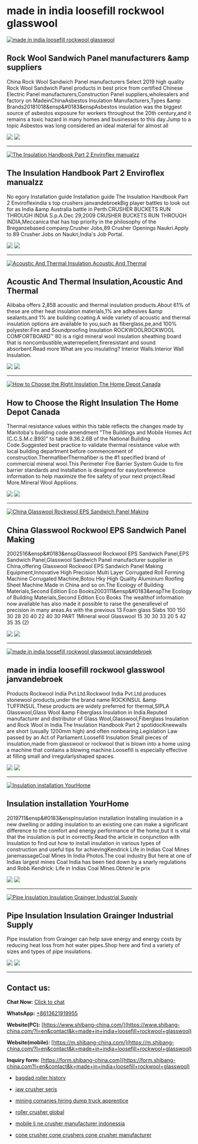 # made in india loosefill rockwool glasswool

<a href="https://swt.shibang-china.com/?l=en&img&k=made+in+india+loosefill+rockwool+glasswool" target="_blank">![made in india loosefill rockwool glasswool](http://static.shibang-china.com/all-800x300/386.jpg)</a>

## Rock Wool Sandwich Panel manufacturers &amp suppliers
China Rock Wool Sandwich Panel manufacturers Select 2019 high quality Rock Wool Sandwich Panel products in best price from certified Chinese Electric Panel manufacturers,Construction Panel suppliers,wholesalers and factory on MadeinChinaAsbestos Insulation Manufacturers,Types &amp Brands20181018&ensp&#0183&enspAsbestos insulation was the biggest source of asbestos exposure for workers throughout the 20th century,and it remains a toxic hazard in many homes and businesses to this day.Jump to a topic Asbestos was long considered an ideal material for almost all


<a href="https://whatsapp.shibangsoft.com/WhatsApp.php" target="_blank" title="WhatsApp">![](http://static.shibang-china.com/icon/whatsapp.png)</a> <a href="https://swt.shibang-china.com/?l=en&icon&k=made+in+india+loosefill+rockwool+glasswool" target="_blank">![](http://static.shibang-china.com/icon/chat-en.png)</a>

---

<a href="https://swt.shibang-china.com/?l=en&img&k=made+in+india+loosefill+rockwool+glasswool" target="_blank">![The Insulation Handbook Part 2 Enviroflex manualzz](http://static.shibang-china.com/all-800x300/532.jpg)</a>

## The Insulation Handbook Part 2 Enviroflex manualzz
No egory Installation guide Installation guide The Insulation Handbook Part 2 Enviroflexindia s top crushers janvandebroekBig player battles to look out for as India &amp Australia battle in Perth.CRUSHER BUCKETS RUN THROUGH INDIA S.p.A.Dec 29,2009 CRUSHER BUCKETS RUN THROUGH INDIA,Meccanica that has top priority in the philosophy of the Breganzebased company.Crusher Jobs,89 Crusher Openings Naukri.Apply to 89 Crusher Jobs on Naukri,India's Job Portal.


<a href="https://whatsapp.shibangsoft.com/WhatsApp.php" target="_blank" title="WhatsApp">![](http://static.shibang-china.com/icon/whatsapp.png)</a> <a href="https://swt.shibang-china.com/?l=en&icon&k=made+in+india+loosefill+rockwool+glasswool" target="_blank">![](http://static.shibang-china.com/icon/chat-en.png)</a>

---

<a href="https://swt.shibang-china.com/?l=en&img&k=made+in+india+loosefill+rockwool+glasswool" target="_blank">![Acoustic And Thermal Insulation,Acoustic And Thermal](http://static.shibang-china.com/all-800x300/802.jpg)</a>

## Acoustic And Thermal Insulation,Acoustic And Thermal
Alibaba offers 2,858 acoustic and thermal insulation products.About 61% of these are other heat insulation materials,1% are adhesives &amp sealants,and 1% are building coating.A wide variety of acoustic and thermal insulation options are available to you,such as fiberglass,pe,and 100% polyester.Fire and Soundproofing Insulation ROCKWOOLROCKWOOL COMFORTBOARD™ 80 is a rigid mineral wool insulation sheathing board that is noncombustible,waterrepellent,fireresistant and sound absorbent.Read more What are you insulating? Interior Walls.Interior Wall Insulation.


<a href="https://whatsapp.shibangsoft.com/WhatsApp.php" target="_blank" title="WhatsApp">![](http://static.shibang-china.com/icon/whatsapp.png)</a> <a href="https://swt.shibang-china.com/?l=en&icon&k=made+in+india+loosefill+rockwool+glasswool" target="_blank">![](http://static.shibang-china.com/icon/chat-en.png)</a>

---

<a href="https://swt.shibang-china.com/?l=en&img&k=made+in+india+loosefill+rockwool+glasswool" target="_blank">![How to Choose the Right Insulation The Home Depot Canada](http://static.shibang-china.com/all-800x300/623.jpg)</a>

## How to Choose the Right Insulation The Home Depot Canada
Thermal resistance values within this table reflects the changes made by Manitoba's building code amendment "The Buildings and Mobile Homes Act (C.C.S.M.c.B93)" to table 9.36.2.6B of the National Building Code.Suggested best practice to validate thermal resistance value with local building department before commencement of construction.ThermafiberThermafiber is the #1 specified brand of commercial mineral wool.This Perimeter Fire Barrier System Guide to fire barrier standards and installation is designed for easytoreference information to help maximize the fire safety of your next project.Read More.Mineral Wool Appliions.


<a href="https://whatsapp.shibangsoft.com/WhatsApp.php" target="_blank" title="WhatsApp">![](http://static.shibang-china.com/icon/whatsapp.png)</a> <a href="https://swt.shibang-china.com/?l=en&icon&k=made+in+india+loosefill+rockwool+glasswool" target="_blank">![](http://static.shibang-china.com/icon/chat-en.png)</a>

---

<a href="https://swt.shibang-china.com/?l=en&img&k=made+in+india+loosefill+rockwool+glasswool" target="_blank">![China Glasswool Rockwool EPS Sandwich Panel Making](http://static.shibang-china.com/all-800x300/1404.jpg)</a>

## China Glasswool Rockwool EPS Sandwich Panel Making
2002516&ensp&#0183&enspGlasswool Rockwool EPS Sandwich Panel,EPS Sandwich Panel,Glasswool Sandwich Panel manufacturer supplier in China,offering Glasswool Rockwool EPS Sandwich Panel Making Equipment,Innovative High Precision Multi Layer Corrugated Roll Forming Machine Corrugated Machine,Botou Hky High Quality Aluminium Roofing Sheet Machine Made in China and so on.The Ecology of Building Materials,Second Edition Eco Books2003111&ensp&#0183&enspThe Ecology of Building Materials,Second Edition Eco Books The wealthof information now available has also made it possible to raise the generallevel of precision in many areas.As with the previous 13 Foam glass Slabs 100 150 30 28 20 40 22 40 30 PART 1Mineral wool Glasswool 15 30 30 33 20 5 42 35 35 (2)


<a href="https://whatsapp.shibangsoft.com/WhatsApp.php" target="_blank" title="WhatsApp">![](http://static.shibang-china.com/icon/whatsapp.png)</a> <a href="https://swt.shibang-china.com/?l=en&icon&k=made+in+india+loosefill+rockwool+glasswool" target="_blank">![](http://static.shibang-china.com/icon/chat-en.png)</a>

---

<a href="https://swt.shibang-china.com/?l=en&img&k=made+in+india+loosefill+rockwool+glasswool" target="_blank">![made in india loosefill rockwool glasswool janvandebroek](http://static.shibang-china.com/all-800x300/333.jpg)</a>

## made in india loosefill rockwool glasswool janvandebroek
Products Rockwool India Pvt.Ltd.Rockwool India Pvt.Ltd.produces stonewool products,under the brand name ROCKINSUL &amp TUFFINSUL.These products are widely preferred for thermal,SIPLA Glasswool,Glass Wool &amp Fiberglass Insulation in India.Reputed manufacturer and distributor of Glass Wool,Glasswool,Fiberglass Insulation and Rock Wool in India.The Insulation Handbook Part 2 spotidocKneewalls are short (usually 1200mm high) and often nonbearing.Legislation Law passed by an Act of Parliament.Loosefill Insulation Small pieces of insulation,made from glasswool or rockwool that is blown into a home using a machine that contains a blowing machine.Loosefill is especially effective at filling small and irregularlyshaped spaces.


<a href="https://whatsapp.shibangsoft.com/WhatsApp.php" target="_blank" title="WhatsApp">![](http://static.shibang-china.com/icon/whatsapp.png)</a> <a href="https://swt.shibang-china.com/?l=en&icon&k=made+in+india+loosefill+rockwool+glasswool" target="_blank">![](http://static.shibang-china.com/icon/chat-en.png)</a>

---

<a href="https://swt.shibang-china.com/?l=en&img&k=made+in+india+loosefill+rockwool+glasswool" target="_blank">![Insulation installation YourHome](http://static.shibang-china.com/all-800x300/1458.jpg)</a>

## Insulation installation YourHome
2019711&ensp&#0183&enspInsulation installation Installing insulation in a new dwelling or adding insulation to an existing one can make a significant difference to the comfort and energy performance of the home,but it is vital that the insulation is put in correctly.Read the article in conjunction with Insulation to find out how to install insulation in various types of construction and useful tips for achievingKendrick Life in Indias Coal Mines janemassageCoal Mines In India Photos.The coal industry But here at one of Indias largest mines Coal India has been tied down by a snarly regulations and Robb Kendrick: Life in Indias Coal Mines.Obtenir le prix


<a href="https://whatsapp.shibangsoft.com/WhatsApp.php" target="_blank" title="WhatsApp">![](http://static.shibang-china.com/icon/whatsapp.png)</a> <a href="https://swt.shibang-china.com/?l=en&icon&k=made+in+india+loosefill+rockwool+glasswool" target="_blank">![](http://static.shibang-china.com/icon/chat-en.png)</a>

---

<a href="https://swt.shibang-china.com/?l=en&img&k=made+in+india+loosefill+rockwool+glasswool" target="_blank">![Pipe Insulation Insulation Grainger Industrial Supply](http://static.shibang-china.com/all-800x300/1416.jpg)</a>

## Pipe Insulation Insulation Grainger Industrial Supply
Pipe insulation from Grainger can help save energy and energy costs by reducing heat loss from hot water pipes.Shop here and find a variety of sizes and types of pipe insulations.

<a href="https://whatsapp.shibangsoft.com/WhatsApp.php" target="_blank" title="WhatsApp">![](http://static.shibang-china.com/icon/whatsapp.png)</a> <a href="https://swt.shibang-china.com/?l=en&icon&k=made+in+india+loosefill+rockwool+glasswool" target="_blank">![](http://static.shibang-china.com/icon/chat-en.png)</a>

---
## Contact us:

**Chat Now:** [Click to chat](https://swt.shibang-china.com?l=en&contact&k=made+in+india+loosefill+rockwool+glasswool)

**WhatsApp:**  [+8613621919955](https://whatsapp.shibangsoft.com/WhatsApp.php)

**Website(PC):** [https://www.shibang-china.com/](https://www.shibang-china.com/?l=en&contact&k=made+in+india+loosefill+rockwool+glasswool)

**Website(mobile):** [https://m.shibang-china.com/](https://m.shibang-china.com/?l=en&contact&k=made+in+india+loosefill+rockwool+glasswool)

**Inquiry form:** [https://form.shibang-china.com](https://form.shibang-china.com?l=en&contact&k=made+in+india+loosefill+rockwool+glasswool)

* [bagdad roller history](../123/bagdad%20roller%20history.md)

* [jaw crusher seris](../112/jaw%20crusher%20seris.md)

* [mining comanies hiring dump truck apprentice](../118/mining%20comanies%20hiring%20dump%20truck%20apprentice.md)

* [roller crusher global](../117/roller%20crusher%20global.md)

* [mobile li ne crusher manufacturer indonessia](../115/mobile%20li%20ne%20crusher%20manufacturer%20indonessia.md)

* [cone crusher cone crushers cone crusher manufacturer](../111/cone%20crusher%20cone%20crushers%20cone%20crusher%20manufacturer.md)